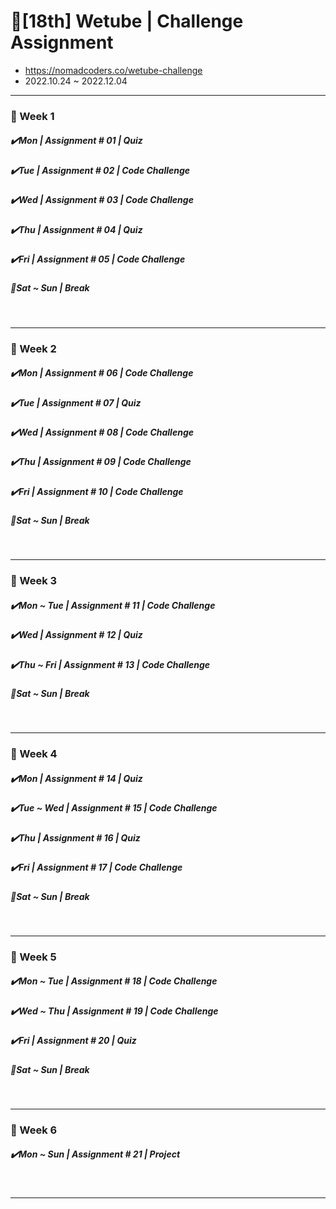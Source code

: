 # 🚩[18th] Wetube | Challenge Assignment

- https://nomadcoders.co/wetube-challenge
- 2022.10.24 ~ 2022.12.04

<hr />

<h3>📅 Week 1</h3>
<h5>✔️Mon | Assignment # 01 | Quiz</h5>
<h5>✔️Tue | Assignment # 02 | Code Challenge</h5>
<h5>✔️Wed | Assignment # 03 | Code Challenge</h5>
<h5>✔️Thu | Assignment # 04 | Quiz</h5>
<h5>✔️Fri | Assignment # 05 | Code Challenge</h5>
<h5>🌴Sat ~ Sun | Break</h5>

<br />
<hr />

<h3>📅 Week 2</h3>
<h5>✔️Mon | Assignment # 06 | Code Challenge</h5>
<h5>✔️Tue | Assignment # 07 | Quiz</h5>
<h5>✔️Wed | Assignment # 08 | Code Challenge</h5>
<h5>✔️Thu | Assignment # 09 | Code Challenge</h5>
<h5>✔️Fri | Assignment # 10 | Code Challenge</h5>
<h5>🌴Sat ~ Sun | Break</h5>

<br />
<hr/>

<h3>📅 Week 3</h3>
<h5>✔️Mon ~ Tue | Assignment # 11 | Code Challenge</h5>
<h5>✔️Wed | Assignment # 12 | Quiz</h5>
<h5>✔️Thu ~ Fri | Assignment # 13 | Code Challenge</h5>
<h5>🌴Sat ~ Sun | Break</h5>

<br />
<hr/>

<h3>📅 Week 4</h3>
<h5>✔️Mon | Assignment # 14 | Quiz</h5>
<h5>✔️Tue ~ Wed | Assignment # 15 | Code Challenge</h5>
<h5>✔️Thu | Assignment # 16 | Quiz</h5>
<h5>✔️Fri | Assignment # 17 | Code Challenge</h5>
<h5>🌴Sat ~ Sun | Break</h5>

<br />
<hr/>

<h3>📅 Week 5</h3>
<h5>✔️Mon ~ Tue | Assignment # 18 | Code Challenge</h5>
<h5>✔️Wed ~ Thu | Assignment # 19 | Code Challenge</h5>
<h5>✔️Fri | Assignment # 20 | Quiz</h5>
<h5>🌴Sat ~ Sun | Break</h5>

<br />
<hr/>

<h3>📅 Week 6</h3>
<h5>✔️Mon ~ Sun | Assignment # 21 | Project</h5>

<br />
<hr/>
